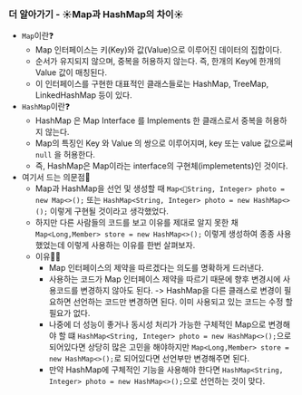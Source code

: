 ### 더 알아가기 - ☀️Map과 HashMap의 차이☀️
- `Map`이란❓
  - Map 인터페이스는 키(Key)와 값(Value)으로 이루어진 데이터의 집합이다. 
  - 순서가 유지되지 않으며, 중복을 허용하지 않는다. 즉, 한개의 Key에 한개의 Value 값이 매칭된다.
  - 이 인터페이스를 구현한 대표적인 클래스들로는 HashMap, TreeMap, LinkedHashMap 등이 있다.
- `HashMap`이란❓
  - HashMap 은 Map Interface 를 Implements 한 클래스로서 중복을 허용하지 않는다.
  - Map의 특징인 Key 와 Value 의 쌍으로 이루어지며, key 또는 value 값으로써 `null` 을 허용한다.
  - 즉, HashMap은 Map이라는 interface의 구현체(implemetents)인 것이다.
- 여기서 드는 의문점🧐
  - Map과 HashMap을 선언 및 생성할 때 `Map<String, Integer> photo =  new Map<>();` 또는 `HashMap<String, Integer> photo = new HashMap<>();` 이렇게 구현될 것이라고 생각했었다.
  - 하지만 다른 사람들의 코드를 보고 이유를 제대로 알지 못한 채 `Map<Long,Member> store = new HashMap<>();` 이렇게 생성하여 종종 사용했었는데 이렇게 사용하는 이유를 한번 살펴보자.
  - 이유💁🏼
    - Map 인터페이스의 제약을 따르겠다는 의도를 명확하게 드러낸다.
    - 사용하는 코드가 Map 인터페이스 제약을 따르기 때문에 향후 변경시에 사용코드를 변경하지 않아도 된다. -> HashMap을 다른 클래스로 변경이 필요하면 선언하는 코드만 변경하면 된다. 이미 사용되고 있는 코드는 수정 할 필요가 없다.
    - 나중에 더 성능이 좋거나 동시성 처리가 가능한 구체적인 Map으로 변경해야 할 떄 `HashMap<String, Integer> photo = new HashMap<>();`으로 되어있다면 상당히 많은 고민을 해야하지만 `Map<Long,Member> store = new HashMap<>();`로 되어있다면 선언부만 변경해주면 된다.
    - 만약 HashMap에 구체적인 기능을 사용해야 한다면 `HashMap<String, Integer> photo = new HashMap<>();`으로 선언하는 것이 맞다.

